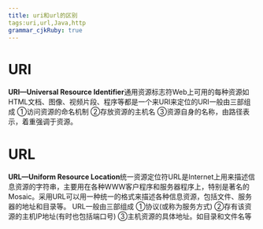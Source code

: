 ```yaml
---
title: uri和url的区别 
tags:uri,url,Java,http
grammar_cjkRuby: true
---
```

# URI
**URI—Universal Resource Identifier**通用资源标志符Web上可用的每种资源如HTML文档、图像、视频片段、程序等都是一个来URI来定位的URI一般由三部组成
①访问资源的命名机制
②存放资源的主机名
③资源自身的名称，由路径表示，着重强调于资源。

# URL
**URL—Uniform Resource Location**统一资源定位符URL是Internet上用来描述信息资源的字符串，主要用在各种WWW客户程序和服务器程序上，特别是著名的Mosaic。采用URL可以用一种统一的格式来描述各种信息资源，包括文件、服务器的地址和目录等。
URL一般由三部组成
①协议(或称为服务方式)
②存有该资源的主机IP地址(有时也包括端口号)
③主机资源的具体地址。如目录和文件名等